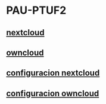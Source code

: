 # PAU-PTUF2

## [nextcloud](/nextcloud/guide.md)

## [owncloud](/owncloud/guide.md)

## [configuracion nextcloud](/conf-nextcloud/guide.md)

## [configuracion owncloud](/conf-owncloud/guide.md)